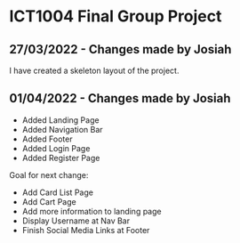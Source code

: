 # ICT1004 Final Group Project
 
## 27/03/2022 - Changes made by Josiah
I have created a skeleton layout of the project.

## 01/04/2022 - Changes made by Josiah
- Added Landing Page
- Added Navigation Bar
- Added Footer
- Added Login Page
- Added Register Page

Goal for next change:
- Add Card List Page
- Add Cart Page
- Add more information to landing page
- Display Username at Nav Bar
- Finish Social Media Links at Footer

